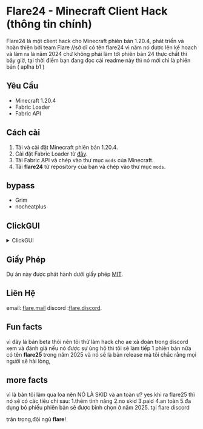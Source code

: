 # Flare24 - Minecraft Client Hack (thông tin chính)

Flare24 là một client hack cho Minecraft phiên bản 1.20.4,
phát triển và hoàn thiện bởi team Flare 
//sở dĩ có tên flare24 vì năm nó được 
lên kế hoach và làm ra là năm 2024 chứ
 không phải làm tới phiên bản 24 thực
chất thì bây giờ, tại thời điểm bạn
đang đọc cái readme này thì nó mới
chỉ là phiên bản ( aplha b1 ) 

## Yêu Cầu

- Minecraft 1.20.4
- Fabric Loader
- Fabric API

## Cách cài

1. Tải và cài đặt Minecraft phiên bản 1.20.4.
2. Cài đặt Fabric Loader từ [đây](https://fabricmc.net/use/).
3. Tải Fabric API và chép vào thư mục `mods` của Minecraft.
4. Tải **flare24** từ repository của bạn và chép vào thư mục `mods`.

## bypass

- Grim
- nocheatplus

## ClickGUI

<details>
  <summary>ClickGUI</summary>
  <img src="image.png" alt="Flare24 GUI">
</details>

## Giấy Phép

Dự án này được phát hành dưới giấy phép [MIT](https://opensource.org/licenses/MIT).

## Liên Hệ
email: [flare.mail](hle816412@gmail.com)
discord :[flare.discord](https://discord.gg/Wtv9D8TdsJ).

## Fun facts
vì đây là bản beta thôi nên tôi thử làm hack cho ae xã đoàn trong discord xem và đánh giá nếu nó được
 sự ủng hộ thì tôi sẽ làm tiếp 1 phiên bản nữa có tên **flare25** trong năm 2025 và nó sẽ là bản release
 mà tôi chắc rằng mọi người sẽ hài lòng,

## more facts
vì là bản tôi làm qua loa nên NÓ LÀ SKID và an toàn ư? yes 
khi ra flare25 thì nó sẽ có các tiêu chí sau:
1.thêm tính năng
2.no skid
3.paid
4.an toàn
5.đa dụng
bỏ phiếu phiên bản sẽ được bình chọn ở năm 2025. tại flare discord

trân trọng,đội ngũ **flare**!
